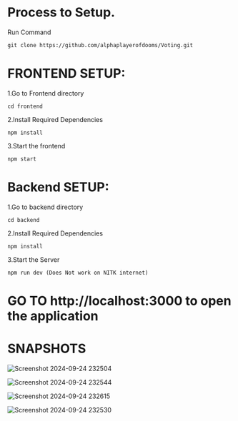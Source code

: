 # Process to Setup.
 Run Command
 ```
 git clone https://github.com/alphaplayerofdooms/Voting.git
 ```

# FRONTEND SETUP:
1.Go to Frontend directory
```
cd frontend
```
2.Install Required Dependencies
```
npm install
```
3.Start the frontend
```
npm start
```


# Backend SETUP:
1.Go to backend directory
```
cd backend
```
2.Install Required Dependencies
```
npm install
```
3.Start the Server
```
npm run dev (Does Not work on NITK internet)
```


# GO TO http://localhost:3000 to open the application

# SNAPSHOTS

![Screenshot 2024-09-24 232504](https://github.com/user-attachments/assets/3368fae2-31c1-410c-b0b6-a06c41216ab8)

![Screenshot 2024-09-24 232544](https://github.com/user-attachments/assets/0b752b3f-0193-446f-a13f-1137bbace784)

![Screenshot 2024-09-24 232615](https://github.com/user-attachments/assets/62c4b037-4b67-4cbc-8f18-39f6126f750f)

![Screenshot 2024-09-24 232530](https://github.com/user-attachments/assets/e1d999dc-052f-4015-8b0d-1b3f8d45fd98)









